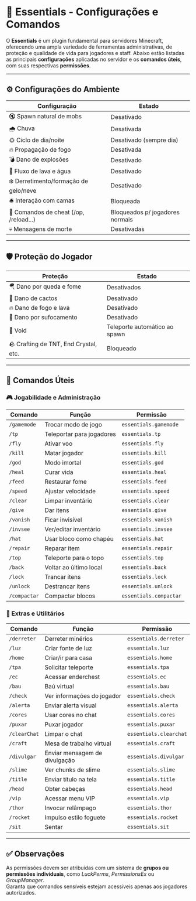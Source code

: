 # 📘 Essentials - Configurações e Comandos

O **Essentials** é um plugin fundamental para servidores Minecraft, oferecendo uma ampla variedade de ferramentas administrativas, de proteção e qualidade de vida para jogadores e staff. Abaixo estão listadas as principais **configurações** aplicadas no servidor e os **comandos úteis**, com suas respectivas **permissões**.

---

## ⚙️ Configurações do Ambiente

| Configuração                                 | Estado        |
|---------------------------------------------|---------------|
| 🔇 Spawn natural de mobs                    | Desativado    |
| 🌧️ Chuva                                    | Desativada    |
| 🌞 Ciclo de dia/noite                       | Desativado (sempre dia) |
| 🔥 Propagação de fogo                       | Desativada    |
| 💣 Dano de explosões                        | Desativado    |
| 🌊 Fluxo de lava e água                     | Desativado    |
| ❄️ Derretimento/formação de gelo/neve       | Desativado    |
| 🛎️ Interação com camas                      | Bloqueada     |
| 🚫 Comandos de cheat (/op, /reload...)      | Bloqueados p/ jogadores normais |
| 💀 Mensagens de morte                       | Desativadas   |

---

## 🛡️ Proteção do Jogador

| Proteção                                     | Estado        |
|---------------------------------------------|---------------|
| 🪂 Dano por queda e fome                    | Desativados   |
| 🌵 Dano de cactos                           | Desativado    |
| 🔥 Dano de fogo e lava                      | Desativado    |
| 🫈 Dano por sufocamento                     | Desativado    |
| 🥳 Void                                     | Teleporte automático ao spawn |
| 🪨 Crafting de TNT, End Crystal, etc.       | Bloqueado     |

---

## 💬 Comandos Úteis

### 🎮 Jogabilidade e Administração

| Comando          | Função                              | Permissão                |
|------------------|--------------------------------------|---------------------------|
| `/gamemode`      | Trocar modo de jogo                 | `essentials.gamemode`     |
| `/tp`            | Teleportar para jogadores           | `essentials.tp`           |
| `/fly`           | Ativar voo                          | `essentials.fly`          |
| `/kill`          | Matar jogador                       | `essentials.kill`         |
| `/god`           | Modo imortal                        | `essentials.god`          |
| `/heal`          | Curar vida                          | `essentials.heal`         |
| `/feed`          | Restaurar fome                      | `essentials.feed`         |
| `/speed`         | Ajustar velocidade                  | `essentials.speed`        |
| `/clear`         | Limpar inventário                   | `essentials.clear`        |
| `/give`          | Dar itens                           | `essentials.give`         |
| `/vanish`        | Ficar invisível                     | `essentials.vanish`       |
| `/invsee`        | Ver/editar inventário               | `essentials.invsee`       |
| `/hat`           | Usar bloco como chapéu              | `essentials.hat`          |
| `/repair`        | Reparar item                        | `essentials.repair`       |
| `/top`           | Teleporte para o topo               | `essentials.top`          |
| `/back`          | Voltar ao último local              | `essentials.back`         |
| `/lock`          | Trancar itens                       | `essentials.lock`         |
| `/unlock`        | Destrancar itens                    | `essentials.unlock`       |
| `/compactar`     | Compactar blocos                    | `essentials.compactar`    |

### 🔧 Extras e Utilitários

| Comando          | Função                              | Permissão                |
|------------------|--------------------------------------|---------------------------|
| `/derreter`      | Derreter minérios                   | `essentials.derreter`     |
| `/luz`           | Criar fonte de luz                  | `essentials.luz`          |
| `/home`          | Criar/ir para casa                  | `essentials.home`         |
| `/tpa`           | Solicitar teleporte                 | `essentials.tpa`          |
| `/ec`            | Acessar enderchest                  | `essentials.ec`           |
| `/bau`           | Baú virtual                         | `essentials.bau`          |
| `/check`         | Ver informações do jogador          | `essentials.check`        |
| `/alerta`        | Enviar alerta visual                | `essentials.alerta`       |
| `/cores`         | Usar cores no chat                  | `essentials.cores`        |
| `/puxar`         | Puxar jogador                       | `essentials.puxar`        |
| `/clearChat`     | Limpar o chat                       | `essentials.clearchat`    |
| `/craft`         | Mesa de trabalho virtual            | `essentials.craft`        |
| `/divulgar`      | Enviar mensagem de divulgação       | `essentials.divulgar`     |
| `/slime`         | Ver chunks de slime                 | `essentials.slime`        |
| `/title`         | Enviar título na tela               | `essentials.title`        |
| `/head`          | Obter cabeças                       | `essentials.head`         |
| `/vip`           | Acessar menu VIP                    | `essentials.vip`          |
| `/thor`          | Invocar relâmpago                   | `essentials.thor`         |
| `/rocket`        | Impulso estilo foguete              | `essentials.rocket`       |
| `/sit`           | Sentar                              | `essentials.sit`          |

---

## ✅ Observações

As permissões devem ser atribuídas com um sistema de **grupos ou permissões individuais**, como *LuckPerms*, *PermissionsEx* ou *GroupManager*.  
Garanta que comandos sensíveis estejam acessíveis apenas aos jogadores autorizados.
